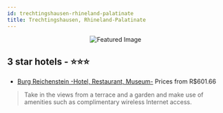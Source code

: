 ```yaml
---
id: trechtingshausen-rhineland-palatinate
title: Trechtingshausen, Rhineland-Palatinate
---
```


<center><img src="https://i.travelapi.com/hotels/13000000/12440000/12430300/12430299/0bf567c1_z.jpg" alt="Featured Image" /></center>


##  3 star hotels - ⭐️⭐️⭐️

-    [Burg Reichenstein -Hotel, Restaurant, Museum-](https://us.hurb.com/hotels/trechtingshausen/burg-reichenstein-hotel-restaurant-museum-JNP-JP194144?cmp=18055) Prices from R$601.66
   > Take in the views from a terrace and a garden and make use of amenities such as complimentary wireless Internet access.
